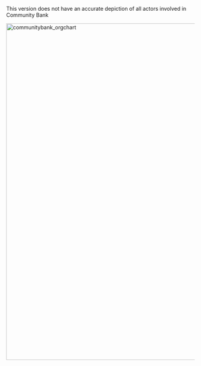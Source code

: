 This version does not have an accurate depiction of all actors involved in Community Bank

<img width="899" alt="communitybank_orgchart" src="https://cloud.githubusercontent.com/assets/8837791/18261737/1c208030-73c1-11e6-8eb8-631ec6191140.png">
